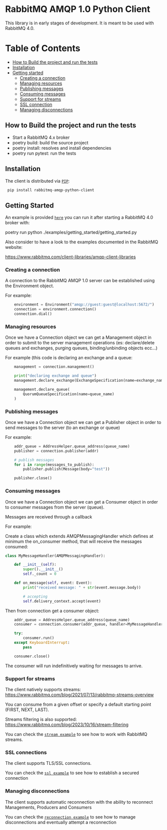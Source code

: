 # RabbitMQ AMQP 1.0 Python Client

This library is in early stages of development. It is meant to be used with RabbitMQ 4.0.

# Table of Contents

- [How to Build the project and run the tests](#How-to-Build-the-project-and-run-the-tests)
- [Installation](#Installation)
- [Getting started](#Getting-Started)
    * [Creating a connection](#Creating-a-connection)
    * [Managing resources](#Managing-resources)
    * [Publishing messages](#Publishing-messages)
    * [Consuming messages](#Consuming-messages)
    * [Support for streams](#support-for-streams)
    * [SSL connection](#ssl-connections)
    * [Managing disconnections](#Managing-disconnections)


## How to Build the project and run the tests

- Start a RabbitMQ 4.x broker
- poetry build: build the source project
- poetry install: resolves and install dependencies
- poetry run pytest: run the tests

## Installation

The client is distributed via [`PIP`](https://pypi.org/project/rabbitmq-amqp-python-client/):
```bash
 pip install rabbitmq-amqp-python-client
```

## Getting Started

An example is provided [`here`](./examples/getting_started/getting_started.py) you can run it after starting a RabbitMQ 4.0 broker with:

poetry run python ./examples/getting_started/getting_started.py

Also consider to have a look to the examples documented in the RabbitMQ website: 

https://www.rabbitmq.com/client-libraries/amqp-client-libraries

### Creating a connection

A connection to the RabbitMQ AMQP 1.0 server can be established using the Environment object.

For example:

```python
    environment = Environment("amqp://guest:guest@localhost:5672/")
    connection = environment.connection()
    connection.dial()
```

### Managing resources

Once we have a Connection object we can get a Management object in order to submit to the server management operations
(es: declare/delete queues and exchanges, purging queues, binding/unbinding objects ecc...)

For example (this code is declaring an exchange and a queue:

```python
    management = connection.management()

    print("declaring exchange and queue")
    management.declare_exchange(ExchangeSpecification(name=exchange_name, arguments={}))

    management.declare_queue(
        QuorumQueueSpecification(name=queue_name)
    )
```

### Publishing messages

Once we have a Connection object we can get a Publisher object in order to send messages to the server (to an exchange or queue)

For example:

```python
    addr_queue = AddressHelper.queue_address(queue_name)
    publisher = connection.publisher(addr)

    # publish messages
    for i in range(messages_to_publish):
        publisher.publish(Message(body="test"))

    publisher.close()
```

### Consuming messages

Once we have a Connection object we can get a Consumer object in order to consumer messages from the server (queue).

Messages are received through a callback

For example:

Create a class which extends AMQPMessagingHandler which defines at minimum the on_consumer method, that will receive the 
messages consumed:

```python
class MyMessageHandler(AMQPMessagingHandler):

    def __init__(self):
        super().__init__()
        self._count = 0

    def on_message(self, event: Event):
        print("received message: " + str(event.message.body))

        # accepting
        self.delivery_context.accept(event)
```

Then from connection get a consumer object:

```python
    addr_queue = AddressHelper.queue_address(queue_name)
    consumer = connection.consumer(addr_queue, handler=MyMessageHandler())

    try:
        consumer.run()
    except KeyboardInterrupt:
        pass

    consumer.close()
```

The consumer will run indefinitively waiting for messages to arrive.

### Support for streams

The client natively supports streams: https://www.rabbitmq.com/blog/2021/07/13/rabbitmq-streams-overview

You can consume from a given offset or specify a default starting point (FIRST, NEXT, LAST).

Streams filtering is also supported: https://www.rabbitmq.com/blog/2023/10/16/stream-filtering

You can check the [`stream example`](./examples/streams/example_with_streams.py) to see how to work with RabbitMQ streams.

### SSL connections

The client supports TLS/SSL connections.

You can check the [`ssl example`](./examples/tls/tls_example.py) to see how to establish a secured connection


### Managing disconnections

The client supports automatic reconnection with the ability to reconnect Managements, Producers and Consumers

You can check the [`reconnection example`](./examples/reconnection/reconnection_example.py) to see how to manage disconnections and
eventually attempt a reconnection







